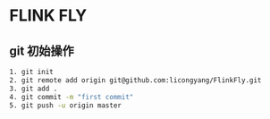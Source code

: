 # FLINK FLY

## git 初始操作

```bash
1. git init 
2. git remote add origin git@github.com:licongyang/FlinkFly.git
3. git add .
4. git commit -m "first commit"
5. git push -u origin master
```
